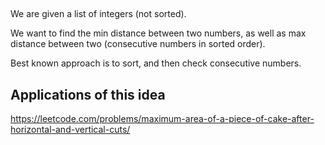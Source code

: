 
## 

We are given a list of integers (not sorted).

We want to find the min distance between two numbers,
as well as max distance between two (consecutive numbers in sorted order).

Best known approach is to sort, and then check consecutive numbers.

## Applications of this idea

https://leetcode.com/problems/maximum-area-of-a-piece-of-cake-after-horizontal-and-vertical-cuts/


